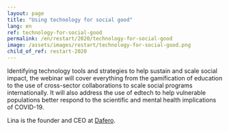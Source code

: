 ```yaml
---
layout: page
title: "Using technology for social good"
lang: en
ref: technology-for-social-good
permalink: /en/restart/2020/technology-for-social-good
image: /assets/images/restart/technology-for-social-good.png
child_of_ref: restart-2020
---
```


Identifying technology tools and strategies to help sustain and scale social impact, the webinar will cover everything from the gamification of education to the use of cross-sector collaborations to scale social programs internationally. It will also address the use of edtech to help vulnerable populations better respond to the scientific and mental health implications of COVID-19.

Lina is the founder and CEO at [Dafero](https://dafero.com/).
